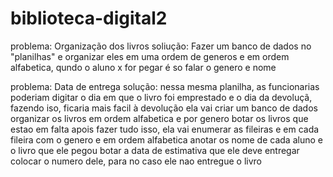 # biblioteca-digital2
problema: Organização dos livros
soliução: Fazer um banco de dados no "planilhas" e organizar eles em uma ordem de generos e em ordem alfabetica, qundo o aluno x for pegar é so falar o genero e nome

problema: Data de entrega
solução: nessa mesma planilha, as funcionarias poderiam digitar o dia em que o livro foi emprestado e o dia da devoluçã, fazendo iso, ficaria mais facil à devolução
ela vai criar um banco de dados
organizar os livros em ordem alfabetica e por genero
botar os livros que estao em falta
apois fazer tudo isso, ela vai enumerar as fileiras e em cada fileira com o genero  e em ordem alfabetica
anotar os nome de cada aluno e o livro que ele pegou 
botar a data de estimativa que ele deve entregar 
colocar o numero dele, para no caso ele nao entregue o livro
